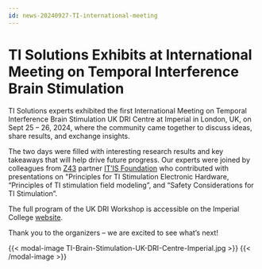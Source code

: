 ```yaml
---
id: news-20240927-TI-international-meeting
---
```


# TI Solutions Exhibits at International Meeting on Temporal Interference Brain Stimulation

TI Solutions experts exhibited the first International Meeting on Temporal Interference Brain Stimulation UK DRI Centre at Imperial in London, UK, on Sept 25 – 26, 2024, where the community came together to discuss ideas, share results, and exchange insights.

The two days were filled with interesting research results and key takeaways that will help drive future progress. Our experts were joined by colleagues from [Z43](https://z43.swiss) partner [IT’IS Foundation](https://itis.swiss) who contributed with presentations on "Principles for TI Stimulation Electronic Hardware, “Principles of TI stimulation field modeling”, and “Safety Considerations for TI Stimulation”.

The full program of the UK DRI Workshop is accessible on the Imperial College [website](https://www.imperial.ac.uk/dementia-research-institute/events/international-meeting-on-temporal-interference-brain-stimulation/).

Thank you to the organizers – we are excited to see what’s next!

{{< modal-image TI-Brain-Stimulation-UK-DRI-Centre-Imperial.jpg >}} {{< /modal-image >}}
